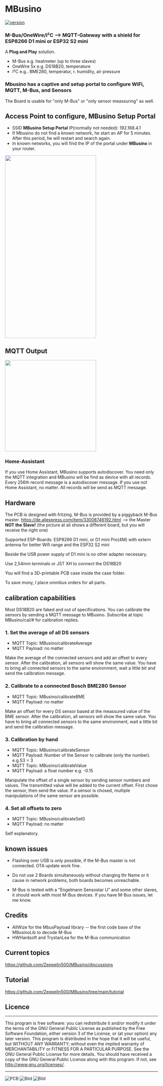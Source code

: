 # MBusino
[![version](https://img.shields.io/badge/version-0.9.8-brightgreen.svg)](CHANGELOG.md)<br/>
### M-Bus/OneWire/I²C --> MQTT-Gateway with a shield for ESP8266 D1 mini or ESP32 S2 mini
A **Plug and Play** solution.

- M-Bus e.g. heatmeter (up to three slaves)
- OneWire 5x e.g. DS18B20, temperature
- I²C e.g.. BME280, temperatur, r. humidity, air pressure

### Mbusino has a captive and setup portal to configure WiFi, MQTT, M-Bus, and Sensors
The Board is usable for "only M-Bus" or "only sensor meassuring" as well.  

## Access Point to configure,  MBusino Setup Portal

* SSID **MBusino Setup Portal** IP(normally not needed): 192.168.4.1
* If Mbusino do not find a known network, he start an AP for 5 minutes. After this period, he will restart and search again.
* In known networks, you will find the IP of the portal under **MBusino** in your router.

<img src="pictures/MBusino_Setup_Portal.jpg" width="300" height="600">

## MQTT Output

<img src="pictures/mqttOutput.png" width="300">

### Home-Assistant

If you use Home Assistant, MBusino supports autodiscover. You need only the MQTT integration and MBusino will be find as device with all records.
Every 256th record message is a autodiscover message. 
If you use not Home Assistant, no matter. All records will be send as MQTT message.


## Hardware
The PCB is designed with fritzing.
M-Bus is provided by a piggyback M-Bus master.
https://de.aliexpress.com/item/33008746192.html --> the Master **NOT the Slave!** (the picture at ali shows a different board, but you will receive the right one)

Supported ESP-Boards: ESP8266 D1 mini, or D1 mini Pro(4M) with extern antenna for better Wifi range and the ESP32 S2 mini

Beside the USB power supply of D1 mini is no other adapter necessary.

Use 2,54mm terminals or JST XH to connect the DS18B20

You will find a 3D-printable PCB case inside the case folder.  

To save mony, I place omnibus orders for all parts.

## calibration capabilities 

Most DS18B20 are faked and out of specifications.
You can calibrate the sensors by sending a MQTT message to MBusino.
Subscribe at topic MBusino/cal/# for calibration replies. 

### 1. Set the average of all DS sensors
* MQTT Topic: MBusino/calibrateAverage
* MQTT Payload: no matter

Make the average of the connected sensors and add an offset to every sensor. After the calibration, all sensors will show the same value.
You have to bring all connected sensors to the same environment, wait a little bit and send the calibration message.

### 2. Calibrate to a connected Bosch BME280 Sensor
* MQTT Topic: MBusino/calibrateBME
* MQTT Payload: no matter

Make an offset for every DS sensor based at the meassured value of the BME sensor. After the calibration, all sensors will show the same value.
You have to bring all connected sensors to the same environment, wait a little bit and send the calibration message.

### 3. Calibration by hand
* MQTT Topic: MBusino/calibrateSensor
* MQTT Payload: Number of the Sensor to calibrate (only the number). e.g.S3 = 3
* MQTT Topic: MBusino/calibrateValue
* MQTT Payload: a float number e.g. -0.15

Manipulate the offset of a single sensor by sending sensor numbers and values. The transmitted value will be added to the current offset. First chose the sensor, then send the value. If a sensor is chosed, multiple manipulations of the same sensor are possible.


### 4. Set all offsets to zero
* MQTT Topic: MBusino/calibrateSet0
* MQTT Payload: no matter

Self explanatory.


## known issues
- Flashing over USB is only possible, if the M-Bus master is not connected. OTA update work fine.

- Do not use 2 Boards simultaneously without changing thr Name or it cause in network problems, both boards becomes unreachable. 

- M-Bus is tested with a "Engelmann Sensostar U" and some other slaves, it should work with most M-Bus devices. If you have M-Bus issues, let me know.


## Credits
* AllWize for the MbusPayload library -- the first code base of the MBusinoLib to decode M-Bus
* HWHardsoft and TrystanLea for the M-Bus communication

## Current topics

https://github.com/Zeppelin500/MBusino/discussions

## Tutorial

https://github.com/Zeppelin500/MBusino/tree/main/tutorial

## Licence
****************************************************
This program is free software: you can redistribute it and/or modify it under the terms of the GNU General Public License as published by
the Free Software Foundation, either version 3 of the License, or (at your option) any later version. This program is distributed in the hope that it will be useful,
but WITHOUT ANY WARRANTY; without even the implied warranty of MERCHANTABILITY or FITNESS FOR A PARTICULAR PURPOSE.  See the GNU General Public License for more details.
You should have received a copy of the GNU General Public License along with this program.  If not, see <http://www.gnu.org/licenses/>.
****************************************************
![PCB](/pictures/MBusino_V05_Leiterplatte.png)
![Bild](pictures/MBusino.jpg)
![Bild](pictures/case.jpg)

